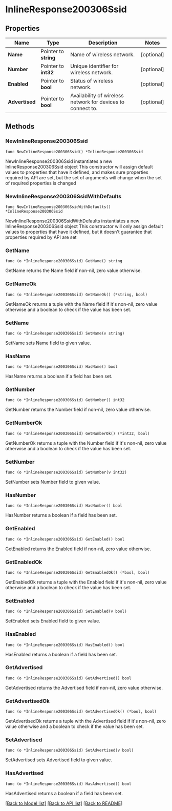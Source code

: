 # InlineResponse200306Ssid

## Properties

Name | Type | Description | Notes
------------ | ------------- | ------------- | -------------
**Name** | Pointer to **string** | Name of wireless network. | [optional] 
**Number** | Pointer to **int32** | Unique identifier for wireless network. | [optional] 
**Enabled** | Pointer to **bool** | Status of wireless network. | [optional] 
**Advertised** | Pointer to **bool** | Availability of wireless network for devices to connect to. | [optional] 

## Methods

### NewInlineResponse200306Ssid

`func NewInlineResponse200306Ssid() *InlineResponse200306Ssid`

NewInlineResponse200306Ssid instantiates a new InlineResponse200306Ssid object
This constructor will assign default values to properties that have it defined,
and makes sure properties required by API are set, but the set of arguments
will change when the set of required properties is changed

### NewInlineResponse200306SsidWithDefaults

`func NewInlineResponse200306SsidWithDefaults() *InlineResponse200306Ssid`

NewInlineResponse200306SsidWithDefaults instantiates a new InlineResponse200306Ssid object
This constructor will only assign default values to properties that have it defined,
but it doesn't guarantee that properties required by API are set

### GetName

`func (o *InlineResponse200306Ssid) GetName() string`

GetName returns the Name field if non-nil, zero value otherwise.

### GetNameOk

`func (o *InlineResponse200306Ssid) GetNameOk() (*string, bool)`

GetNameOk returns a tuple with the Name field if it's non-nil, zero value otherwise
and a boolean to check if the value has been set.

### SetName

`func (o *InlineResponse200306Ssid) SetName(v string)`

SetName sets Name field to given value.

### HasName

`func (o *InlineResponse200306Ssid) HasName() bool`

HasName returns a boolean if a field has been set.

### GetNumber

`func (o *InlineResponse200306Ssid) GetNumber() int32`

GetNumber returns the Number field if non-nil, zero value otherwise.

### GetNumberOk

`func (o *InlineResponse200306Ssid) GetNumberOk() (*int32, bool)`

GetNumberOk returns a tuple with the Number field if it's non-nil, zero value otherwise
and a boolean to check if the value has been set.

### SetNumber

`func (o *InlineResponse200306Ssid) SetNumber(v int32)`

SetNumber sets Number field to given value.

### HasNumber

`func (o *InlineResponse200306Ssid) HasNumber() bool`

HasNumber returns a boolean if a field has been set.

### GetEnabled

`func (o *InlineResponse200306Ssid) GetEnabled() bool`

GetEnabled returns the Enabled field if non-nil, zero value otherwise.

### GetEnabledOk

`func (o *InlineResponse200306Ssid) GetEnabledOk() (*bool, bool)`

GetEnabledOk returns a tuple with the Enabled field if it's non-nil, zero value otherwise
and a boolean to check if the value has been set.

### SetEnabled

`func (o *InlineResponse200306Ssid) SetEnabled(v bool)`

SetEnabled sets Enabled field to given value.

### HasEnabled

`func (o *InlineResponse200306Ssid) HasEnabled() bool`

HasEnabled returns a boolean if a field has been set.

### GetAdvertised

`func (o *InlineResponse200306Ssid) GetAdvertised() bool`

GetAdvertised returns the Advertised field if non-nil, zero value otherwise.

### GetAdvertisedOk

`func (o *InlineResponse200306Ssid) GetAdvertisedOk() (*bool, bool)`

GetAdvertisedOk returns a tuple with the Advertised field if it's non-nil, zero value otherwise
and a boolean to check if the value has been set.

### SetAdvertised

`func (o *InlineResponse200306Ssid) SetAdvertised(v bool)`

SetAdvertised sets Advertised field to given value.

### HasAdvertised

`func (o *InlineResponse200306Ssid) HasAdvertised() bool`

HasAdvertised returns a boolean if a field has been set.


[[Back to Model list]](../README.md#documentation-for-models) [[Back to API list]](../README.md#documentation-for-api-endpoints) [[Back to README]](../README.md)


